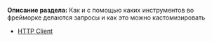 **Описание раздела:** Как и с помощью каких инструментов во фрейморке делаются запросы и как это можно кастомизировать

* [HTTP Client](http-client.md)

